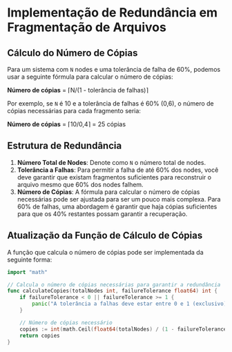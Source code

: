 # Implementação de Redundância em Fragmentação de Arquivos

## Cálculo do Número de Cópias

Para um sistema com `N` nodes e uma tolerância de falha de 60%, podemos usar a seguinte fórmula para calcular o número de cópias:

**Número de cópias** = ⌈N/(1 - tolerância de falhas)⌉

Por exemplo, se `N` é 10 e a tolerância de falhas é 60% (0,6), o número de cópias necessárias para cada fragmento seria:

**Número de cópias** = ⌈10/0,4⌉ = 25 cópias

## Estrutura de Redundância

1. **Número Total de Nodes**: Denote como `N` o número total de nodes.
2. **Tolerância a Falhas**: Para permitir a falha de até 60% dos nodes, você deve garantir que existam fragmentos suficientes para reconstruir o arquivo mesmo que 60% dos nodes falhem.
3. **Número de Cópias**: A fórmula para calcular o número de cópias necessárias pode ser ajustada para ser um pouco mais complexa. Para 60% de falhas, uma abordagem é garantir que haja cópias suficientes para que os 40% restantes possam garantir a recuperação.

## Atualização da Função de Cálculo de Cópias

A função que calcula o número de cópias pode ser implementada da seguinte forma:

```go
import "math"

// Calcula o número de cópias necessárias para garantir a redundância
func calculateCopies(totalNodes int, failureTolerance float64) int {
    if failureTolerance < 0 || failureTolerance >= 1 {
        panic("A tolerância a falhas deve estar entre 0 e 1 (exclusivo).")
    }

    // Número de cópias necessário
    copies := int(math.Ceil(float64(totalNodes) / (1 - failureTolerance)))
    return copies
}
